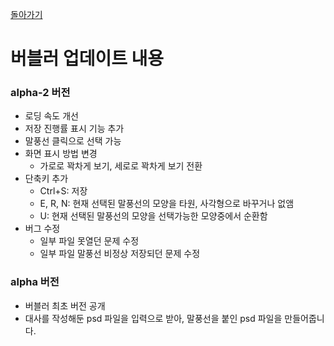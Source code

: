 [돌아가기](index.html)

# 버블러 업데이트 내용

### alpha-2 버전
  * 로딩 속도 개선
  * 저장 진행률 표시 기능 추가
  * 말풍선 클릭으로 선택 가능
  * 화면 표시 방법 변경
    * 가로로 꽉차게 보기, 세로로 꽉차게 보기 전환
  * 단축키 추가
    * Ctrl+S: 저장
    * E, R, N: 현재 선택된 말풍선의 모양을 타원, 사각형으로 바꾸거나 없앰
    * U: 현재 선택된 말풍선의 모양을 선택가능한 모양중에서 순환함
  * 버그 수정
    * 일부 파일 못열던 문제 수정
    * 일부 파일 말풍선 비정상 저장되던 문제 수정


### alpha 버전
  * 버블러 최초 버전 공개
  * 대사를 작성해둔 psd 파일을 입력으로 받아, 말풍선을 붙인 psd 파일을 만들어줍니다.
